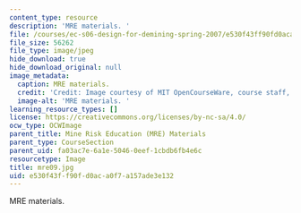 ```yaml
---
content_type: resource
description: 'MRE materials. '
file: /courses/ec-s06-design-for-demining-spring-2007/e530f43ff90fd0aca0f7a157ade3e132_mre09.jpg
file_size: 56262
file_type: image/jpeg
hide_download: true
hide_download_original: null
image_metadata:
  caption: MRE materials.
  credit: 'Credit: Image courtesy of MIT OpenCourseWare, course staff, and students.'
  image-alt: 'MRE materials. '
learning_resource_types: []
license: https://creativecommons.org/licenses/by-nc-sa/4.0/
ocw_type: OCWImage
parent_title: Mine Risk Education (MRE) Materials
parent_type: CourseSection
parent_uid: fa03ac7e-6a1e-5046-0eef-1cbdb6fb4e6c
resourcetype: Image
title: mre09.jpg
uid: e530f43f-f90f-d0ac-a0f7-a157ade3e132
---
```

MRE materials. 